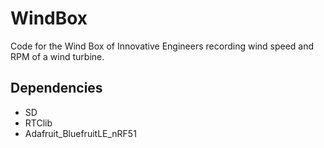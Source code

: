 # WindBox
Code for the Wind Box of Innovative Engineers recording wind speed and RPM of a wind turbine.

## Dependencies
* SD
* RTClib
* Adafruit_BluefruitLE_nRF51
